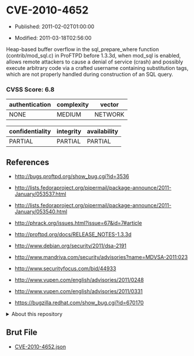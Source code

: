 # CVE-2010-4652

- Published: 2011-02-02T01:00:00

- Modified: 2011-03-18T02:56:00

Heap-based buffer overflow in the sql_prepare_where function (contrib/mod_sql.c) in ProFTPD before 1.3.3d, when mod_sql is enabled, allows remote attackers to cause a denial of service (crash) and possibly execute arbitrary code via a crafted username containing substitution tags, which are not properly handled during construction of an SQL query.

### CVSS Score: **6.8**

| authentication | complexity | vector |
| --- | --- | --- |
| NONE | MEDIUM | NETWORK |

| confidentiality | integrity | availability |
| --- | --- | --- |
| PARTIAL | PARTIAL | PARTIAL |

## References

* http://bugs.proftpd.org/show_bug.cgi?id=3536

* http://lists.fedoraproject.org/pipermail/package-announce/2011-January/053537.html

* http://lists.fedoraproject.org/pipermail/package-announce/2011-January/053540.html

* http://phrack.org/issues.html?issue=67&id=7#article

* http://proftpd.org/docs/RELEASE_NOTES-1.3.3d

* http://www.debian.org/security/2011/dsa-2191

* http://www.mandriva.com/security/advisories?name=MDVSA-2011:023

* http://www.securityfocus.com/bid/44933

* http://www.vupen.com/english/advisories/2011/0248

* http://www.vupen.com/english/advisories/2011/0331

* https://bugzilla.redhat.com/show_bug.cgi?id=670170

<details>
<summary>About this repository</summary> 

  This repository is part of the project [Live Hack CVE](https://github.com/Live-Hack-CVE). Main website can be found [www.live-hack.org](https://www.live-hack.org) 
  
  Made by [Sn0wAlice](https://github.com/Sn0wAlice) for the people that care about security and need to have a feed of the latest CVEs. Hope you enjoy it, don't forget to star the repo and follow me on [Twitter](https://twitter.com/Sn0wAlice) and [Github](https://github.com/Sn0wAlice). And that is my [personnal website](https://www.alice-snow.me/)

  - [Home Page](https://github.com/Live-Hack-CVE)
  - [Framework](https://github.com/Live-Hack-CVE/cve-framework)
  - [CVE database](https://github.com/Live-Hack-CVE/full_database)
  - [Changelog](https://github.com/Live-Hack-CVE/Changelog)
</details>

## Brut File

* [CVE-2010-4652.json](https://raw.githubusercontent.com/Live-Hack-CVE/full_database/main/cves/2010/CVE-2010-4652.json)

